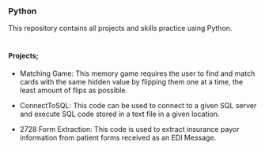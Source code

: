 ### Python

This repository contains all projects and skills practice using Python.

# #

#### Projects;

- Matching Game: This memory game requires the user to find and match cards with the same hidden value by flipping them one at a time, the least amount of flips as possible.

- ConnectToSQL: This code can be used to connect to a given SQL server and execute SQL code stored in a text file in a given location.

- 2728 Form Extraction:  This code is used to extract insurance payor information from patient forms received as an EDI Message.
